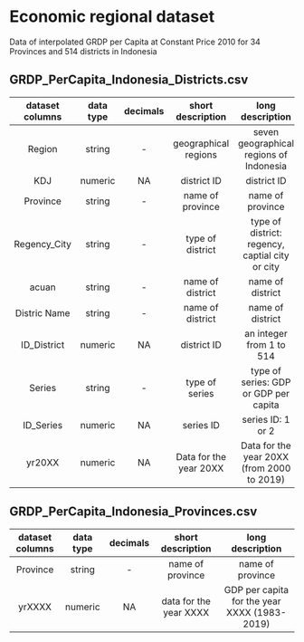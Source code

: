 # Economic regional dataset

Data of interpolated GRDP per Capita at Constant Price 2010 
for 34 Provinces and 514 districts in Indonesia 

## GRDP_PerCapita_Indonesia_Districts.csv

| dataset columns | data type | decimals |    short description   |                 long description                |
|:---------------:|:---------:|:--------:|:----------------------:|:-----------------------------------------------:|
|      Region     |   string  |     -    |  geographical regions  |     seven geographical regions of Indonesia     |
|       KDJ       |  numeric  |    NA    |       district ID      |                   district ID                   |
|     Province    |   string  |     -    |    name of province    |                 name of province                |
|   Regency_City  |   string  |     -    |    type of district    | type of district: regency, captial city or city |
|      acuan      |   string  |     -    |    name of district    |                 name of district                |
|   Distric Name  |   string  |     -    |    name of district    |                 name of district                |
|   ID_District   |  numeric  |    NA    |       district ID      |             an integer from 1 to 514            |
|      Series     |   string  |     -    |     type of series     |      type of series: GDP or GDP per capita      |
|    ID_Series    |  numeric  |    NA    |        series ID       |                 series ID: 1 or 2               |
|      yr20XX     |  numeric  |    NA    | Data for the year 20XX |    Data for the year 20XX (from 2000 to 2019)   |

## GRDP_PerCapita_Indonesia_Provinces.csv

| dataset columns | data type | decimals |    short description   |                 long description                |
|:---------------:|:---------:|:--------:|:----------------------:|:-----------------------------------------------:|
|     Province    |   string  |     -    |    name of province    |                 name of province                |
|      yrXXXX     |  numeric  |    NA    | data for the year XXXX |  GDP per capita for the   year XXXX (1983-2019) |



